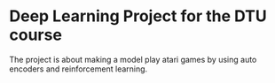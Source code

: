 # Deep Learning Project for the DTU course

The project is about making a model play atari games by using auto encoders and reinforcement learning.
